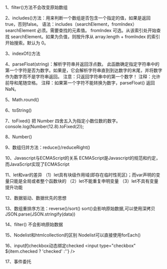 1、filter()方法不会改变原始数组

2、includes()方法：用来判断一个数组是否包含一个指定的值，如果是返回 true，否则false。
语法：includes（searchElement，fromIndex）
searchElement	必须。需要查找的元素值。
fromIndex	    可选。从该索引处开始查找 searchElement。如果为负值，则按升序从 array.length + fromIndex 的索引开始搜索。默认为 0。

3、indexOf()方法


4、parseFloat(string)：解析字符串并返回浮点数。
此函数确定指定字符串中的第一个字符是否为数字。如果是，它会解析字符串直到到达数字的末尾，并将数字作为数字而不是字符串返回。
注意：只返回字符串中的第一个数字！
注释：允许前导和尾随空格。
注释：如果第一个字符不能转换为数字，parseFloat() 返回 NaN。

5、Math.round()

6、toString()

7、toFixed()
把 Number 四舍五入为指定小数位数的数字。
console.log(Number(12.8).toFixed(2));


8、Number()

9、数组归并方法：reduce()/reduceRight()

10、Javascript与ECMAScript的关系
ECMAScript是Javascript的规范和约定，而JavaScript实现了ECMAScript

11、let和var的差异
（1）let具有块级作用域(即存在临时性死区)；而var声明的变量只能是全局或者整个函数块的
（2）let不能重复申明变量
（3）let不具有变量提升功能


12、数据驱动、数据优先的思想


13、数组重排序方法：reverse()/sort()
sort()会影响原始数据,可以使用深拷贝JSON.parse(JSON.stringify(data))

14、filter()
不会影响原始数据

15、Nodelist和htmlcollection的区别
Nodelist可以直接使用forEach()

16、input的checkbox动态绑定checked
  <input type="checkbox" ${item.checked ? 'checked' :''} />

17、事件委托









